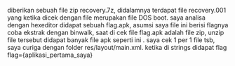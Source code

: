 diberikan sebuah file zip recovery.7z, didalamnya terdapat file recovery.001 yang ketika dicek dengan file merupakan file DOS boot.
saya analisa dengan hexeditor didapat sebuah flag.apk, asumsi saya file ini berisi flagnya 
coba ekstrak dengan binwalk, saat di cek file flag.apk adalah file zip, unzip file tersebut didapat banyak file apk seperti ini . 
saya cek 1 per 1 file tsb, saya curiga dengan folder res/layout/main.xml. ketika di strings didapat flag flag={aplikasi_pertama_saya}
 

